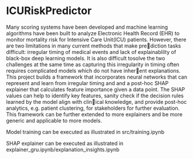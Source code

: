 # ICURiskPredictor

Many scoring systems have been developed and machine learning algorithms have been built to analyze Electronic Health Record (EHR)
to monitor mortality risk for Intensive Care Unit(ICU) patients. However, there are two limitations in many current methods that make prediction tasks difficult: irregular timing of medical events and lack of explainablilty of black-box deep learning models. It is also difficult tosolve the two challenges at the same time as capturing this irregularity in timing often requires complicated models which do not have inherent explanations. This project builds a framework that incorporates neural networks that can represent and learn from irregular timing and and a post-hoc SHAP explainer that calculates feature importance given a data point. The SHAP values can help to identify key features, sanity check if the decision rules learned by the model align with clinical knowledge, and provide post-hoc analytics, e.g. patient clustering, for stakeholders for further evaluation. This framework can be further extended to more explainers and be more generic and applicable to more models.

Model training can be executed as illustrated in src/training.ipynb

SHAP explainer can be executed as illustrated in explainer_gru.ipynb/explanation_insights.ipynb

